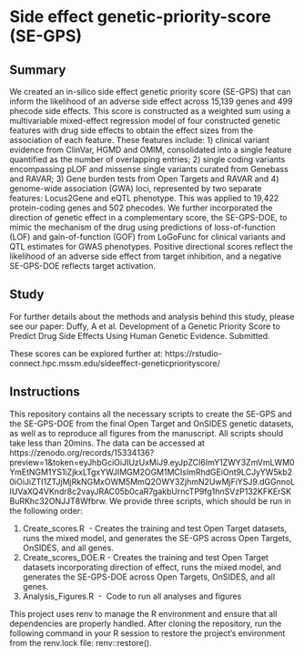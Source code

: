 # Side effect genetic-priority-score (SE-GPS)

<h2>Summary</h2>
<p>We created an in-silico side effect genetic priority score (SE-GPS) that can inform the likelihood of an adverse side effect across 15,139 genes and 499 phecode side effects. This score is constructed as a weighted sum using a multivariable mixed-effect regression model of four constructed genetic features with drug side effects to obtain the effect sizes from the association of each feature. These features include: 1) clinical variant evidence from ClinVar, HGMD and OMIM, consolidated into a single feature quantified as the number of overlapping entries; 2) single coding variants encompassing pLOF and missense single variants curated from Genebass and RAVAR; 3) Gene burden tests from Open Targets and RAVAR and 4) genome-wide association (GWA) loci, represented by two separate features: Locus2Gene and eQTL phenotype. This was applied to 19,422 protein-coding genes and 502 phecodes. We further incorporated the direction of genetic effect in a complementary score, the SE-GPS-DOE, to mimic the mechanism of the drug using predictions of loss-of-function (LOF) and gain-of-function (GOF) from LoGoFunc for clinical variants and QTL estimates for GWAS phenotypes. Positive directional scores reflect the likelihood of an adverse side effect from target inhibition, and a negative SE-GPS-DOE reflects target activation.</p>

<h2>Study</h2>
<p>For further details about the methods and analysis behind this study, please see our paper: Duffy, A et al. Development of a Genetic Priority Score to Predict Drug Side Effects Using Human Genetic Evidence. Submitted.</p>
These scores can be explored further at: https://rstudio-connect.hpc.mssm.edu/sideeffect-geneticpriorityscore/

<h2>Instructions</h2>
This repository contains all the necessary scripts to create the SE-GPS and the SE-GPS-DOE from the final Open Target and OnSIDES genetic datasets, as well as to reproduce all figures from the manuscript. All scripts should take less than 20mins. The data can be accessed at https://zenodo.org/records/15334136?preview=1&token=eyJhbGciOiJIUzUxMiJ9.eyJpZCI6ImY1ZWY3ZmVmLWM0YmEtNGM1YS1iZjkxLTgxYWJlMGM2OGM1MCIsImRhdGEiOnt9LCJyYW5kb20iOiJiZTI1ZTJjMjRkNGMxOWM5MmQ2OWY3ZjhmN2UwMjFiYSJ9.dGGnnoLIUVaXQ4VKndr8c2vayJRAC05b0caR7gakbUrncTP9fg1hnSVzP132KFKErSKBuRKhc32ONJJT8Wfbrw. We provide three scripts, which should be run in the following order:

<b></b>
1. Create_scores.R  - Creates the training and test Open Target datasets, runs the mixed model, and generates the SE-GPS across Open Targets, OnSIDES, and all genes.
2. Create_scores_DOE.R - Creates the training and test Open Target datasets incorporating direction of effect, runs the mixed model, and generates the SE-GPS-DOE across Open Targets, OnSIDES, and all genes.
3. Analysis_Figures.R  -  Code to run all analyses and figures  

This project uses renv to manage the R environment and ensure that all dependencies are properly handled. After cloning the repository, run the following command in your R session to restore the project’s environment from the renv.lock file: renv::restore().
